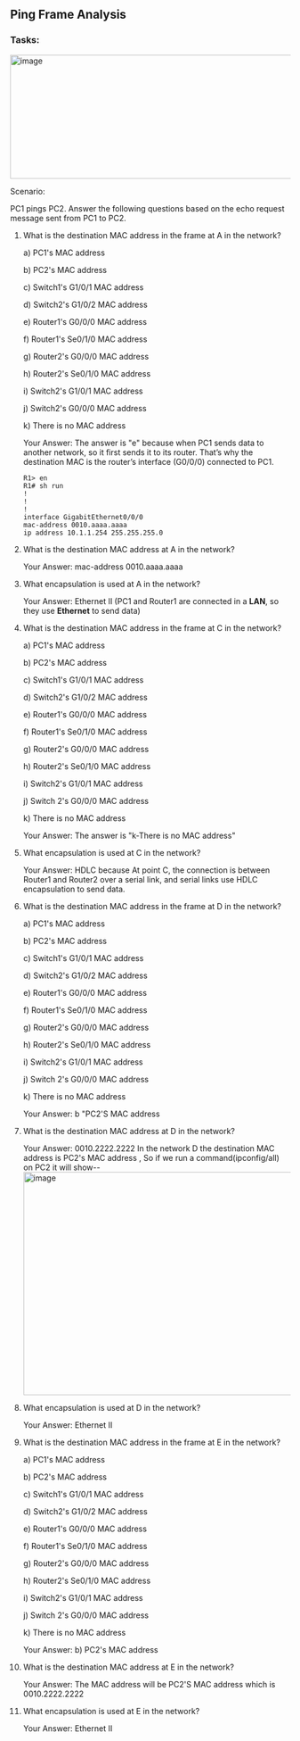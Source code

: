 ## Ping Frame Analysis

### Tasks: 

<img width="1747" height="222" alt="image" src="https://github.com/user-attachments/assets/93137423-e409-485e-a509-466713310b5d" />

Scenario:

PC1 pings PC2. Answer the following questions based on the echo request message sent from PC1 to PC2.


1) What is the destination MAC address in the frame at A in the network?
   
   a) PC1's MAC address

   b) PC2's MAC address

   c) Switch1's G1/0/1 MAC address

   d) Switch2's G1/0/2 MAC address

   e) Router1's G0/0/0 MAC address

   f) Router1's Se0/1/0 MAC address

   g) Router2's G0/0/0 MAC address

   h) Router2's Se0/1/0 MAC address

   i) Switch2's G1/0/1 MAC address

   j) Switch2's G0/0/0 MAC address

   k) There is no MAC address

   Your Answer: The answer is "e" because when PC1 sends data to another network, so it first sends it to its router. That’s why the destination MAC is the  router’s interface (G0/0/0) connected to PC1.
   ```
   R1> en
   R1# sh run
   !
   !
   !
   interface GigabitEthernet0/0/0
   mac-address 0010.aaaa.aaaa
   ip address 10.1.1.254 255.255.255.0
    ```



2) What is the destination MAC address at A in the network?
   
   Your Answer: mac-address 0010.aaaa.aaaa



3) What encapsulation is used at A in the network?

   Your Answer: Ethernet II (PC1 and Router1 are connected in a **LAN**, so they use **Ethernet** to send data)



4) What is the destination MAC address in the frame at C in the network?
   
   a) PC1's MAC address

   b) PC2's MAC address

   c) Switch1's G1/0/1 MAC address

   d) Switch2's G1/0/2 MAC address

   e) Router1's G0/0/0 MAC address

   f) Router1's Se0/1/0 MAC address

   g) Router2's G0/0/0 MAC address

   h) Router2's Se0/1/0 MAC address

   i) Switch2's G1/0/1 MAC address

   j) Switch 2's G0/0/0 MAC address

   k) There is no MAC address

   Your Answer: The answer is "k-There is no MAC address" 



5) What encapsulation is used at C in the network?

   Your Answer: HDLC because At point C, the connection is between Router1 and Router2 over a serial link,
and serial links use HDLC encapsulation to send data.



6) What is the destination MAC address in the frame at D in the network?
   
   a) PC1's MAC address

   b) PC2's MAC address

   c) Switch1's G1/0/1 MAC address

   d) Switch2's G1/0/2 MAC address

   e) Router1's G0/0/0 MAC address

   f) Router1's Se0/1/0 MAC address

   g) Router2's G0/0/0 MAC address

   h) Router2's Se0/1/0 MAC address

   i) Switch2's G1/0/1 MAC address

   j) Switch 2's G0/0/0 MAC address

   k) There is no MAC address

   Your Answer: b "PC2'S MAC address



7) What is the destination MAC address at D in the network?

   Your Answer: 0010.2222.2222
   In the network D the destination MAC address is PC2's MAC address , So if we run a command(ipconfig/all) on PC2 it will show--
   <img width="700" height="400" alt="image" src="https://github.com/user-attachments/assets/ca6c86e4-f000-44a2-a1ef-b3510eb454e2" />



8) What encapsulation is used at D in the network?

   Your Answer: Ethernet II



9) What is the destination MAC address in the frame at E in the network?
    
   a) PC1's MAC address

   b) PC2's MAC address

   c) Switch1's G1/0/1 MAC address

   d) Switch2's G1/0/2 MAC address

   e) Router1's G0/0/0 MAC address

   f) Router1's Se0/1/0 MAC address

   g) Router2's G0/0/0 MAC address

   h) Router2's Se0/1/0 MAC address

   i) Switch2's G1/0/1 MAC address

   j) Switch 2's G0/0/0 MAC address

   k) There is no MAC address

   Your Answer: b) PC2's MAC address



10) What is the destination MAC address at E in the network?

    Your Answer: The MAC address will be PC2'S MAC address which is 0010.2222.2222



11) What encapsulation is used at E in the network?

    Your Answer: Ethernet II


